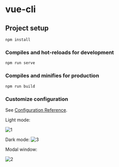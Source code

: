 # vue-cli

## Project setup
```
npm install
```

### Compiles and hot-reloads for development
```
npm run serve
```

### Compiles and minifies for production
```
npm run build
```

### Customize configuration
See [Configuration Reference](https://cli.vuejs.org/config/).

Light mode:

![1](https://github.com/azim-abdulhanov/vue-weather/assets/133730471/23f09c3a-b629-438a-a966-a28fa06e5cff)

Dark mode:
![3](https://github.com/azim-abdulhanov/vue-weather/assets/133730471/f97553c5-06cd-4545-a926-3867e0beefc4)

Modal window:

![2](https://github.com/azim-abdulhanov/vue-weather/assets/133730471/7a627c9d-4c96-4ad4-a306-0989d6c67341)

